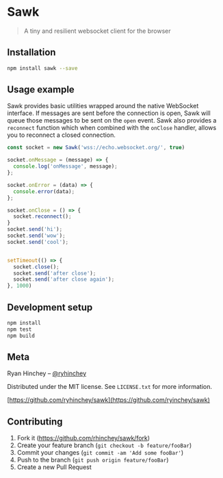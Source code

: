 # Sawk 
> A tiny and resilient websocket client for the browser



## Installation
```sh
npm install sawk --save
```


## Usage example

Sawk provides basic utilities wrapped around the native WebSocket interface. If messages are sent before the connection is open, Sawk will queue those messages to be sent on the `open` event.  Sawk also provides a `reconnect` function which when combined with the `onClose` handler, allows you to reconnect a closed connection.

```javascript
const socket = new Sawk('wss://echo.websocket.org/', true)

socket.onMessage = (message) => {
  console.log('onMessage', message);
};

socket.onError = (data) => {
  console.error(data);
};

socket.onClose = () => {
  socket.reconnect();
}
socket.send('hi');
socket.send('wow');
socket.send('cool');


setTimeout(() => {
  socket.close();
  socket.send('after close');
  socket.send('after close again');
}, 1000)

```


## Development setup

```sh
npm install
npm test
npm build
```


## Meta

Ryan Hinchey – [@ryhinchey](https://twitter.com/ryhinchey) 

Distributed under the MIT license. See ``LICENSE.txt`` for more information.

[https://github.com/ryhinchey/sawk](https://github.com/ryinchey/sawk)


## Contributing

1. Fork it (<https://github.com/rhinchey/sawk/fork>)
2. Create your feature branch (`git checkout -b feature/fooBar`)
3. Commit your changes (`git commit -am 'Add some fooBar'`)
4. Push to the branch (`git push origin feature/fooBar`)
5. Create a new Pull Request